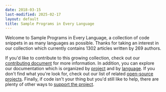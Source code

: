 ```yaml
---
date: 2018-03-15
last-modified: 2025-02-17
layout: default
title: Sample Programs in Every Language
---
```


Welcome to Sample Programs in Every Language, a collection of code snippets in as many languages as possible. Thanks for taking an interest in our collection which currently contains 1302 articles written by 269 authors.

If you'd like to contribute to this growing collection, check out our [contributing document](https://github.com/TheRenegadeCoder/sample-programs/blob/master/.github/CONTRIBUTING.md) for more information. In addition, you can explore our documentation which is organized by [project](/projects) and by [language](/languages). If you don't find what you're look for, check out our list of related [open-source projects](/related). Finally, if code isn't your thing but you'd still like to help, there are plenty of other ways to [support the project](https://therenegadecoder.com/updates/5-ways-you-can-support-the-renegade-coder/).